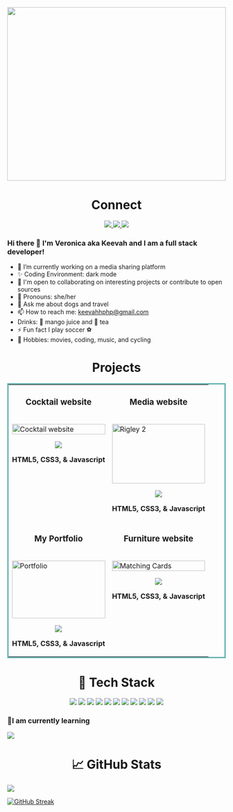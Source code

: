 


<img src = "https://user-images.githubusercontent.com/86062530/168753866-23b06fb2-83ed-494b-8503-529479ed2ac7.gif" width= "100%" height = "400px" align = "center" />


  
  
  
  
  

 <div> 
  <h1 align="center">Connect</h1>
  
<p align="center">
  <a href="https://verele.netlify.app/" target="_blank">
    <img src="https://img.shields.io/static/v1?label=|&message=WEBSITE&color=23555f&style=plastic&logo=react&logo-color=white"/>
  </a>
  <a href="https://www.linkedin.com/in/shubhamsigdar/" target="_blank">
    <img src="https://img.shields.io/static/v1?label=|&message=LINKED-IN&color=cdf998&style=plastic&logo=linkedin&logo-color=white"/>
  </a>
  <a href="https://https://twitter.com/keevah9" target="_blank">
    <img src="https://img.shields.io/static/v1?label=|&message=TWITTER&color=23555f&style=plastic&logo=twitter&logo-color=white"/>
  </a>
 </p>

  
  </div>
  
  
  
  
 ### Hi there 👋 I'm Veronica aka Keevah and I am a full stack developer!

- 🔭 I’m currently working on a media sharing platform
- ✨ Coding Environment: dark mode
- 👯 I'm open to collaborating on interesting projects or contribute to open sources
- :woman: Pronouns: she/her
- 💬 Ask me about dogs and travel
- 📫 How to reach me: keevahhphp@gmail.com
- Drinks: :wine_glass: mango juice and 🍵 tea
- ⚡ Fun fact I play soccer :soccer:
- 🥊 Hobbies: movies, coding, music, and cycling



<h1 align="center">Projects</h1>

<table bordercolor="#66b2b2">
  
  <tr>
    <td width="50%" valign="top">
      <h3 align="center">Cocktail website</h3>
        <br />
        <a target="_blank" href="drinks-and-slices.netlify.app/">
             <img src="https://user-images.githubusercontent.com/86062530/168852518-0683d5f6-b24c-4cc6-b194-ec226d4008a9.gif" width="100%" alt="Cocktail website"/>
          </a>
        <br />
        <p align="center">
          
  
  <a href="https://drinks-and-slices.netlify.app/" target="_blank">
    <img src="https://img.shields.io/static/v1?label=|&message=WEBSITE&color=cdf998&style=plastic&logo=wordpress&logo-color=white"/>
  </a>
      </p>
         <p><strong>HTML5, CSS3, & Javascript</strong></p>
    </td>
    <td width="50%" valign="top">
      <h3 align="center">Media website</h3>
        <br />
      <a target="_blank" href="https://deytunesmedia.netlify.app/">
            <img src="https://user-images.githubusercontent.com/86062530/168859535-6d26bd29-7541-4e78-b13b-ce1d5c0baf6d.png" width="100%" height = "137px" alt="Rigley 2"/>
        </a>
        <br />
        <p align="center">
          
  
          
          
  <a href="https://deytunesmedia.netlify.app/" target="_blank">
   <img src="https://img.shields.io/static/v1?label=|&message=WEBSITE&color=cdf998&style=plastic&logo=wordpress&logo-color=white"/> 
  </a>
      </p>
      <p><strong>HTML5, CSS3, & Javascript</strong></p>
    </td>
  </tr>
  
  <tr>
    <td width="50%" valign="top">
      <h3 align="center">My Portfolio</h3>
      <br />
        <a target="_blank" href="https://verele.netlify.app/">
          <img src="https://user-images.githubusercontent.com/86062530/169362008-28cc039a-c49a-4579-a4fb-ebc80b7920f6.jpeg" width="100%" height = "133px" alt="Portfolio"/>
        </a>
      <br />
        <p align="center">
 
  <a href="https://verele.netlify.app/" target="_blank">
    <img src="https://img.shields.io/static/v1?label=|&message=WEBSITE&color=cdf998&style=plastic&logo=wordpress&logo-color=white"/>
  </a>
      </p>
        <p><strong>HTML5, CSS3, & Javascript</strong></p>
    </td>
    <td width="50%" valign="top">
      <h3 align="center">Furniture website</h3>
        <br />
        <a target="_blank" href="https://grandfurnish.netlify.app/">
          <img src="https://user-images.githubusercontent.com/86062530/169360620-95ecac28-7c71-40eb-9877-8c621c7c05a4.png" width="100%" alt="Matching Cards"/>
        </a>
        <br />
        <p align="center">
  
  <a href="https://grandfurnish.netlify.app/" target="_blank">
    <img src="https://img.shields.io/static/v1?label=|&message=WEBSITE&color=cdf998&style=plastic&logo=wordpress&logo-color=white"/>
  </a>
      </p>
        <p><strong>HTML5, CSS3, & Javascript</strong></p>
    </td>
  </tr>
</table>






<h1 align="center">💼 Tech Stack</h1>

    
<p align="center">
<img src = "https://user-images.githubusercontent.com/86062530/168755446-741788cd-e9fb-41b6-8633-fbf2b3958fe1.png" />
<img src = "https://user-images.githubusercontent.com/86062530/168755469-4fde67dd-83f2-4f71-a3aa-9527284b2d8f.png" />
<img src = "https://user-images.githubusercontent.com/86062530/168755481-ac54ecbf-cb06-4d29-96b1-e2d97ebb4248.png" />
<img src = "https://user-images.githubusercontent.com/86062530/168755496-7a4de157-3670-4fd4-a64d-b1f47bbb30d4.png" />
<img src = "https://user-images.githubusercontent.com/86062530/168755503-39ae990e-baa2-4cbd-88fe-7c4706a08e56.png" />
<img src = "https://user-images.githubusercontent.com/86062530/168758429-5f05e194-4977-44f0-9759-f328021916b8.png" />
<img src = "https://user-images.githubusercontent.com/86062530/168755418-44075468-cb65-40ae-801d-1386f4c18234.png" />
<img src = "https://user-images.githubusercontent.com/86062530/168755523-4cfeeae6-cb23-4881-985f-ca50a54c7a40.png" />
<img src = "https://user-images.githubusercontent.com/86062530/168755551-859ec534-7dfd-4f23-8042-e3341743bd1b.png" />
<img src = "https://user-images.githubusercontent.com/86062530/168755567-287c44ea-37c3-4acb-b28a-6f1aba8afa64.png" />
<img src = "https://user-images.githubusercontent.com/86062530/168755600-06c77fbd-315d-41f0-ac06-a55a134353a4.png" />
   </p>
    
 ### 🌱I am currently learning
<img src = "https://user-images.githubusercontent.com/86062530/168755359-4569b7d0-5c1d-4657-a0a5-413d3a8f02d1.png" />




<h1 align="center">📈 GitHub Stats</h1>
<img src = "https://user-images.githubusercontent.com/86062530/168758367-b9b04415-ca1d-48f5-95a0-675dfa75f9e7.png" align = "center" />



[![GitHub Streak](https://github-readme-streak-stats.herokuapp.com?user=keevah9&theme=dark&hide_border=true&date_format=M%20j%5B%2C%20Y%5D)](https://git.io/streak-stats)



